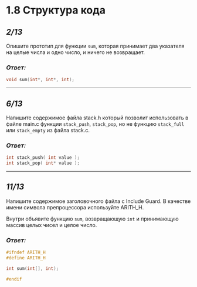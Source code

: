 # 1.8 Структура кода

## _2/13_
Опишите прототип для функции `sum`, которая принимает два указателя на целые числа и одно число, и ничего не возвращает.

### ___Ответ:___
```c
void sum(int*, int*, int);
```


---

## _6/13_

Напишите содержимое файла stack.h который позволит использовать в файле main.c функции `stack_push`, `stack_pop`, но не функцию `stack_full` или `stack_empty` из файла stack.c.

### ___Ответ:___
```c
int stack_push( int value );
int stack_pop( int* value );
```


---

## _11/13_

Напишите содержимое заголовочного файла с Include Guard. В качестве имени символа препроцессора используйте ARITH_H.

Внутри объявите функцию `sum`, возвращающую `int` и принимающую массив целых чисел и целое число.

### ___Ответ:___
```c
#ifndef ARITH_H
#define ARITH_H

int sum(int[], int);

#endif
```
